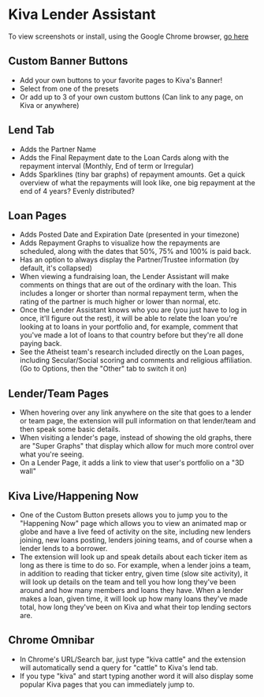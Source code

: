 # Kiva Lender Assistant

To view screenshots or install, using the Google Chrome browser, [go here](https://chrome.google.com/webstore/detail/kiva-lender-assistant-bet/jkljjpdljndblihlcoenjbmdakaomhgo?hl=en-US&gl=US)

## Custom Banner Buttons
*  Add your own buttons to your favorite pages to Kiva's Banner!
*  Select from one of the presets
*  Or add up to 3 of your own custom buttons (Can link to any page, on Kiva or anywhere)

## Lend Tab
* Adds the Partner Name
* Adds the Final Repayment date to the Loan Cards along with the repayment interval (Monthly, End of term or Irregular)
* Adds Sparklines (tiny bar graphs) of repayment amounts. Get a quick overview of what the repayments will look like, one big repayment at the end of 4 years? Evenly distributed?

## Loan Pages
*  Adds Posted Date and Expiration Date (presented in your timezone)
*  Adds Repayment Graphs to visualize how the repayments are scheduled, along with the dates that 50%, 75% and 100% is paid back.
*  Has an option to always display the Partner/Trustee information (by default, it's collapsed)
*  When viewing a fundraising loan, the Lender Assistant will make comments on things that are out of the ordinary with the loan. This includes
a longer or shorter than normal repayment term, when the rating of the partner is much higher or lower than normal, etc.
*  Once the Lender Assistant knows who you are (you just have to log in once, it'll figure out the rest), it will be able to relate the loan you're
looking at to loans in your portfolio and, for example, comment that you've made a lot of loans to that country before but they're all done paying back.
* See the Atheist team's research included directly on the Loan pages, including Secular/Social scoring and comments and religious affiliation. (Go to Options, then the "Other" tab to switch it on)

## Lender/Team Pages
* When hovering over any link anywhere on the site that goes to a lender or team page, the extension will pull information on that lender/team
and then speak some basic details.
* When visiting a lender's page, instead of showing the old graphs, there are "Super Graphs" that display which allow for much more
control over what you're seeing.
* On a Lender Page, it adds a link to view that user's portfolio on a "3D wall"

## Kiva Live/Happening Now
*  One of the Custom Button presets allows you to jump you to the "Happening Now" page which allows you to view an animated map or globe
and have a live feed of activity on the site, including new lenders joining, new loans posting, lenders joining teams, and of course when a lender
lends to a borrower.
*  The extension will look up and speak details about each ticker item as long as there is time to do so. For example, when a lender joins a team,
in addition to reading that ticker entry, given time (slow site activity), it will look up details on the team and tell you how long they've been around
and how many members and loans they have. When a lender makes a loan, given time, it will look up how many loans they've made total, how long they've been
on Kiva and what their top lending sectors are.

## Chrome Omnibar
*  In Chrome's URL/Search bar, just type "kiva cattle" and the extension will automatically send a query for "cattle" to Kiva's lend tab.
*  If you type "kiva" and start typing another word it will also display some popular Kiva pages that you can immediately jump to.

